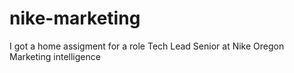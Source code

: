 # nike-marketing
I got a home assigment for a role Tech Lead Senior at Nike Oregon Marketing intelligence
